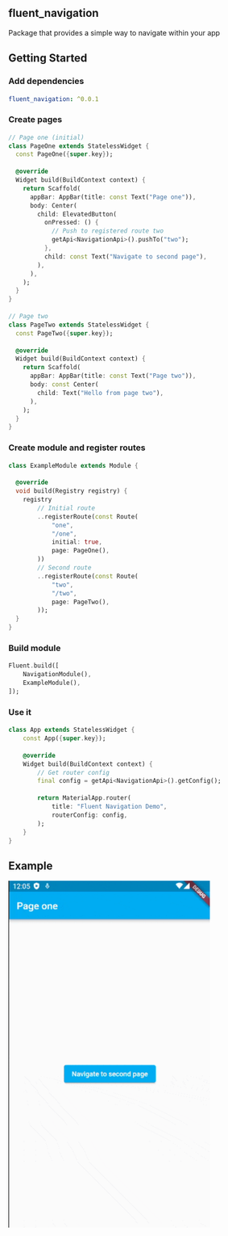 ## fluent_navigation
Package that provides a simple way to navigate within your app

## Getting Started

### Add dependencies

```yaml
fluent_navigation: ^0.0.1
```

### Create pages

```dart
// Page one (initial)
class PageOne extends StatelessWidget {
  const PageOne({super.key});

  @override
  Widget build(BuildContext context) {
    return Scaffold(
      appBar: AppBar(title: const Text("Page one")),
      body: Center(
        child: ElevatedButton(
          onPressed: () {
            // Push to registered route two
            getApi<NavigationApi>().pushTo("two");
          },
          child: const Text("Navigate to second page"),
        ),
      ),
    );
  }
}

// Page two
class PageTwo extends StatelessWidget {
  const PageTwo({super.key});

  @override
  Widget build(BuildContext context) {
    return Scaffold(
      appBar: AppBar(title: const Text("Page two")),
      body: const Center(
        child: Text("Hello from page two"),
      ),
    );
  }
}
```

### Create module and register routes

```dart
class ExampleModule extends Module {

  @override
  void build(Registry registry) {
    registry
        // Initial route
        ..registerRoute(const Route(
            "one",
            "/one",
            initial: true,
            page: PageOne(),
        ))
        // Second route
        ..registerRoute(const Route(
            "two",
            "/two",
            page: PageTwo(),
        ));
  }
}
```

### Build module

```dart
Fluent.build([
    NavigationModule(),
    ExampleModule(),
]);
```

### Use it
```dart
class App extends StatelessWidget {
    const App({super.key});

    @override
    Widget build(BuildContext context) {    
        // Get router config
        final config = getApi<NavigationApi>().getConfig();
        
        return MaterialApp.router(
            title: "Fluent Navigation Demo",
            routerConfig: config,
        );
    }
}
```

## Example

<img src="https://raw.githubusercontent.com/aosorio-avilez/flutter_fluent/main/resources/fluent_navigation_example.gif" width="400" />